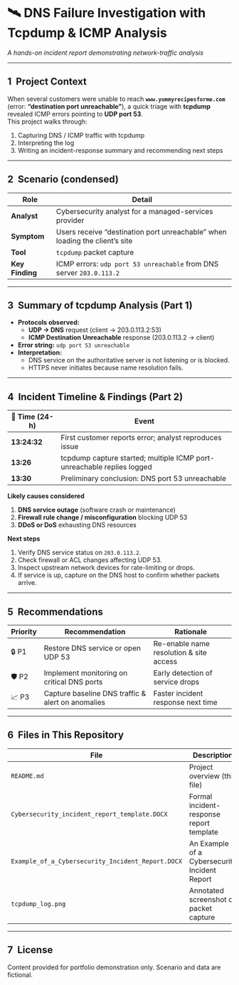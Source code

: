 # 🛰️ DNS Failure Investigation with Tcpdump & ICMP Analysis  
_A hands-on incident report demonstrating network-traffic analysis_

---

## 1&nbsp; Project Context  

When several customers were unable to reach **`www.yummyrecipesforme.com`** (error: **“destination port unreachable”**), a quick triage with **tcpdump** revealed ICMP errors pointing to **UDP port 53**.  
This project walks through:

1. Capturing DNS / ICMP traffic with tcpdump  
2. Interpreting the log  
3. Writing an incident-response summary and recommending next steps  

---

## 2&nbsp; Scenario (condensed)

| Role | Detail |
|------|--------|
| **Analyst** | Cybersecurity analyst for a managed-services provider |
| **Symptom** | Users receive “destination port unreachable” when loading the client’s site |
| **Tool** | `tcpdump` packet capture |
| **Key Finding** | ICMP errors: `udp port 53 unreachable` from DNS server `203.0.113.2` |

---

## 3&nbsp; Summary of tcpdump Analysis (Part 1)

- **Protocols observed:**  
  - **UDP → DNS** request (client → 203.0.113.2:53)  
  - **ICMP Destination Unreachable** response (203.0.113.2 → client)
- **Error string:** `udp port 53 unreachable`
- **Interpretation:**  
  - DNS service on the authoritative server is not listening or is blocked.  
  - HTTPS never initiates because name resolution fails.

---

## 4&nbsp; Incident Timeline & Findings (Part 2)

| 📅 Time (24-h) | Event |
|---------------|-------|
| **13:24:32**  | First customer reports error; analyst reproduces issue |
| **13:26**     | tcpdump capture started; multiple ICMP port-unreachable replies logged |
| **13:30**     | Preliminary conclusion: DNS port 53 unreachable |

**Likely causes considered**

1. **DNS service outage** (software crash or maintenance)  
2. **Firewall rule change / misconfiguration** blocking UDP 53  
3. **DDoS or DoS** exhausting DNS resources

**Next steps**

1. Verify DNS service status on `203.0.113.2`.  
2. Check firewall or ACL changes affecting UDP 53.  
3. Inspect upstream network devices for rate-limiting or drops.  
4. If service is up, capture on the DNS host to confirm whether packets arrive.

---

## 5&nbsp; Recommendations

| Priority | Recommendation | Rationale |
|----------|----------------|-----------|
| 🔒 P1 | Restore DNS service or open UDP 53 | Re-enable name resolution & site access |
| 🛡️ P2 | Implement monitoring on critical DNS ports | Early detection of service drops |
| 📈 P3 | Capture baseline DNS traffic & alert on anomalies | Faster incident response next time |

---

## 6&nbsp; Files in This Repository

| File | Description |
|------|-------------|
| `README.md` | Project overview (this file) |
| `Cybersecurity_incident_report_template.DOCX` | Formal incident-response report template |
| `Example_of_a_Cybersecurity_Incident_Report.DOCX` | An Example of a Cybersecurity Incident Report |
| `tcpdump_log.png` | Annotated screenshot of packet capture |




---

## 7&nbsp; License  

Content provided for portfolio demonstration only. Scenario and data are fictional.
